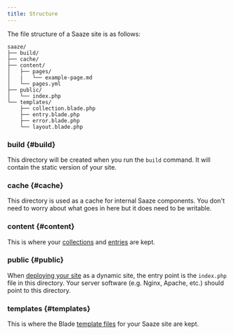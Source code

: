 ```yaml
---
title: Structure
---
```


The file structure of a Saaze site is as follows:

```text
saaze/
├── build/
├── cache/
├── content/
│   ├── pages/
│   |   └── example-page.md
│   └── pages.yml
├── public/
│   └── index.php
└── templates/
    ├── collection.blade.php
    ├── entry.blade.php
    ├── error.blade.php
    └── layout.blade.php
```

### build {#build}

This directory will be created when you run the `build` command. It will contain the static version of your site.

### cache {#cache}

This directory is used as a cache for internal Saaze components. You don't need to worry about what goes in here but it does need to be writable.

### content {#content}

This is where your [collections](/docs/collections) and [entries](/docs/entries) are kept.

### public {#public}

When [deploying your site](/docs/deploying) as a dynamic site, the entry point is the `index.php` file in this directory. Your server software (e.g. Nginx, Apache, etc.) should point to this directory.

### templates {#templates}

This is where the Blade [template files](/docs/templates) for your Saaze site are kept.
